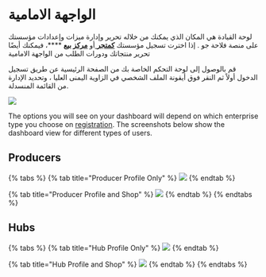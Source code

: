 # الواجهة الامامية

لوحة القيادة هي المكان الذي يمكنك من خلاله تحرير وإدارة ميزات وإعدادات مؤسستك على منصة فلاحة جو . إذا اخترت تسجيل مؤسستك [**كمتجر** ](../quick-start-guides/producer-shop-quick-setup-guide.md)أو [**مركز بيع**](../quick-start-guides/multi-producers-shop-hub-quick-setup-guide.md) ****، فيمكنك أيضًا تحرير منتجاتك ودورات الطلب من الواجهة الامامية

قم بالوصول إلى لوحة التحكم الخاصة بك من الصفحة الرئيسية عن طريق تسجيل الدخول أولاً ثم النقر فوق أيقونة الملف الشخصي في الزاوية اليمنى العليا ، وتحديد الإدارة من القائمة المنسدلة.

![](../.gitbook/assets/dash1.jpg)

The options you will see on your dashboard will depend on which enterprise type you choose on [registration](register-and-create-your-profile.md). The screenshots below show the dashboard view for different types of users.

## Producers

{% tabs %}
{% tab title="Producer Profile Only" %}
![](../.gitbook/assets/dashboard-profile-only.png)
{% endtab %}

{% tab title="Producer Profile and Shop" %}
![](../.gitbook/assets/dashboard-shop.png)
{% endtab %}
{% endtabs %}

## Hubs

{% tabs %}
{% tab title="Hub Profile Only" %}
![](../.gitbook/assets/hub-dashboard-profile-only.png)
{% endtab %}

{% tab title="Hub Profile and Shop" %}
![](../.gitbook/assets/hub-dashboard-shopfront.png)
{% endtab %}
{% endtabs %}

